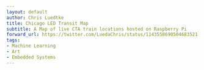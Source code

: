 ```yaml
---
layout: default
author: Chris Luedtke
title: Chicago LED Transit Map
subtitle: A Map of live CTA train locations hosted on Raspberry Pi
forward_url: https://twitter.com/LuedaChris/status/1143558690504683521
tags:
- Machine Learning
- Art
- Embedded Systems
---
```

